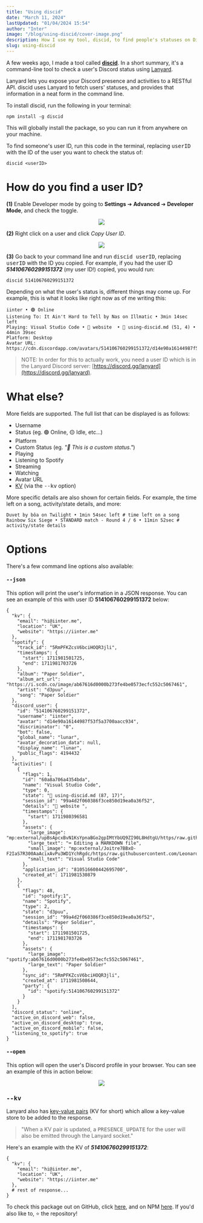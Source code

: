 ```yaml
---
title: "Using discid"
date: "March 11, 2024"
lastUpdated: "01/04/2024 15:54"
author: "Inter"
image: "/blog/using-discid/cover-image.png"
description: How I use my tool, discid, to find people's statuses on Discord, directly from the command line.
slug: using-discid
---
```


A few weeks ago, I made a tool called [**discid**](https://discid.xyz). In a short summary, it's a command-line tool to check a user's Discord status using [Lanyard](https://github.com/phineas/lanyard).

Lanyard lets you expose your Discord presence and activities to a RESTful API. discid uses Lanyard to fetch users' statuses, and provides that information in a neat form in the command line.

To install discid, run the following in your terminal:

```
npm install -g discid
```

This will globally install the package, so you can run it from anywhere on your machine.

To find someone's user ID, run this code in the terminal, replacing <kbd>userID</kbd> with the ID of the user you want to check the status of:

```
discid <userID>
```

#  How do you find a user ID?

**(1)** Enable Developer mode by going to **Settings** ➔ **Advanced** ➔ **Developer Mode**, and check the toggle.

<div align="center">
<img src="/blog/using-discid/developer-mode-toggle.png">
</div>

**(2)** Right click on a user and click *Copy User ID*.

<div align="center">
<img src="/blog/using-discid/copy-user-id.png">
</div>

**(3)** Go back to your command line and run <kbd>discid userID</kbd>, replacing <kbd>userID</kbd> with the ID you copied. For example, if you had the user ID ***514106760299151372*** (my user ID!) copied, you would run:

```
discid 514106760299151372
```

Depending on what the user's status is, different things may come up. For example, this is what it looks like right now as of me writing this:

```
iinter • 🟢 Online
Listening To: It Ain't Hard to Tell by Nas on Illmatic • 3min 14sec left
Playing: Visual Studio Code • 📂 website  • 📝 using-discid.md (51, 4) • 44min 39sec
Platform: Desktop
Avatar URL: https://cdn.discordapp.com/avatars/514106760299151372/d14e90a16144987f53f5a3700aacc934.png
```

> NOTE: In order for this to actually work, you need a user ID which is in the Lanyard Discord server: [https://discord.gg/lanyard](https://discord.gg/lanyard).

# What else?

More fields are supported. The full list that can be displayed is as follows:

* Username
* Status (eg. 🟢 Online, 🟡 Idle, etc...)
* Platform
* Custom Status (eg. *"💫 This is a custom status."*)
* Playing
* Listening to Spotify
* Streaming
* Watching
* Avatar URL
* [KV](#--kv) (via the <kbd>--kv</kbd> option)

More specific details are also shown for certain fields. For example, the time left on a song, activity/state details, and more:

```
Duvet by bôa on Twilight • 1min 54sec left # time left on a song
Rainbow Six Siege • STANDARD match - Round 4 / 6 • 11min 52sec # activity/state details
```

# Options

There's a few command line options also available:

#### <kbd>--json</kbd>

This option will print the user's information in a JSON response. You can see an example of this with user ID **514106760299151372** below:

```
{
  "kv": {
    "email": "hi@iinter.me",
    "location": "UK",
    "website": "https://iinter.me"
  },
  "spotify": {
    "track_id": "5RmPFKZcsV6bciHOQR3jli",
    "timestamps": {
      "start": 1711981501725,
      "end": 1711981703726
    },
    "album": "Paper Soldier",
    "album_art_url": "https://i.scdn.co/image/ab67616d0000b273fe4be0573ecfc552c5067461",
    "artist": "d3puu",
    "song": "Paper Soldier"
  },
  "discord_user": {
    "id": "514106760299151372",
    "username": "iinter",
    "avatar": "d14e90a16144987f53f5a3700aacc934",
    "discriminator": "0",
    "bot": false,
    "global_name": "lunar",
    "avatar_decoration_data": null,
    "display_name": "lunar",
    "public_flags": 4194432
  },
  "activities": [
    {
      "flags": 1,
      "id": "60a8a706a4354bda",
      "name": "Visual Studio Code",
      "type": 0,
      "state": "📝 using-discid.md (87, 17)",
      "session_id": "99a4d2f060386f3ce850d19ea0a36f52",
      "details": "📂 website ",
      "timestamps": {
        "start": 1711980396581
      },
      "assets": {
        "large_image": "mp:external/upBsApcxBvN1KsYpnaBGo2gpIMtYbUQ9ZI90L8HdtgU/https/raw.githubusercontent.com/LeonardSSH/vscord/main/assets/icons/markdown.png",
        "large_text": "⌨️ Editing a MARKDOWN file",
        "small_image": "mp:external/Joitre7BBxO-F2IaS7R300AaAcixAvPu3WD1YchRgdc/https/raw.githubusercontent.com/LeonardSSH/vscord/main/assets/icons/vscode.png",
        "small_text": "Visual Studio Code"
      },
      "application_id": "810516608442695700",
      "created_at": 1711981530879
    },
    {
      "flags": 48,
      "id": "spotify:1",
      "name": "Spotify",
      "type": 2,
      "state": "d3puu",
      "session_id": "99a4d2f060386f3ce850d19ea0a36f52",
      "details": "Paper Soldier",
      "timestamps": {
        "start": 1711981501725,
        "end": 1711981703726
      },
      "assets": {
        "large_image": "spotify:ab67616d0000b273fe4be0573ecfc552c5067461",
        "large_text": "Paper Soldier"
      },
      "sync_id": "5RmPFKZcsV6bciHOQR3jli",
      "created_at": 1711981508644,
      "party": {
        "id": "spotify:514106760299151372"
      }
    }
  ],
  "discord_status": "online",
  "active_on_discord_web": false,
  "active_on_discord_desktop": true,
  "active_on_discord_mobile": false,
  "listening_to_spotify": true
}
```

#### <kbd>--open</kbd>

This option will open the user's Discord profile in your browser. You can see an example of this in action below:

<div align="center">
<img src="/blog/using-discid/open-option-example.gif">
</div>

### <kbd>--kv</kbd>

Lanyard also has [key-value pairs](https://en.wikipedia.org/wiki/Name%E2%80%93value_pair) (KV for short) which allow a key-value store to be added to the response.

> "When a KV pair is updated, a <kbd>PRESENCE_UPDATE</kbd> for the user will also be emitted through the Lanyard socket."

Here's an example with the KV of ***514106760299151372***:

```
{
  "kv": {
    "email": "hi@iinter.me",
    "location": "UK",
    "website": "https://iinter.me"
  },
  # rest of response...
}
```

To check this package out on GitHub, click [here](https://github.com/inttter/discid), and on NPM [here](https://npmjs.com/package/discid). If you'd also like to, ⭐ the repository!